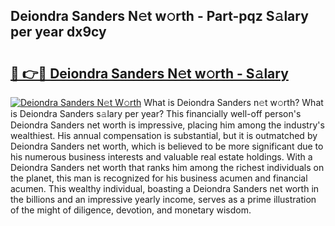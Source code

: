 ## Deiondra Sanders N𝚎t w𝚘rth - Part-pqz S𝚊lary per year dx9cy

# <h2><a href="http://gc2n4y.nevu.top/?p=Deiondra+Sanders">🔗 👉🔴 Deiondra Sanders N𝚎t w𝚘rth - S𝚊lary</a></h2>

[![Deiondra Sanders N𝚎t W𝚘rth](https://i.imgur.com/Oavwk0R.jpeg)](http://gc2n4y.nevu.top/?p=Deiondra+Sanders)
What is Deiondra Sanders n𝚎t w𝚘rth? What is Deiondra Sanders s𝚊lary per year?
This financially well-off person's Deiondra Sanders net worth is impressive, placing him among the industry's wealthiest. His annual compensation is substantial, but it is outmatched by Deiondra Sanders net worth, which is believed to be more significant due to his numerous business interests and valuable real estate holdings. With a Deiondra Sanders net worth that ranks him among the richest individuals on the planet, this man is recognized for his business acumen and financial acumen. This wealthy individual, boasting a Deiondra Sanders net worth in the billions and an impressive yearly income, serves as a prime illustration of the might of diligence, devotion, and monetary wisdom.
